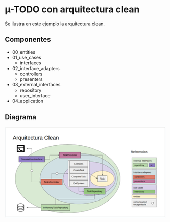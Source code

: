 # µ-TODO con arquitectura clean
Se ilustra en este ejemplo la arquitectura clean.

## Componentes
- 00_entities
- 01_use_cases
  - interfaces
- 02_interface_adapters
  - controllers
  - presenters
- 03_external_interfaces
  - repository
  - user_interface
- 04_application

## Diagrama

![](clean_architecture.png)